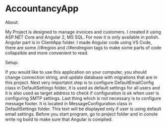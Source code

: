 # AccountancyApp

About:

My Project is designed to manage invoices and customers. I created it using ASP.NET Core and Angular 2, MS SQL.
For now it is only available in polish.
Angular part is in ClientApp folder. I made Angular code using VS Code, there are some //#region and
//#endregion tags to make some parts of code collapsible and more convenient to read.

Setup:

If you would like to use this application on your computer, you should change connection string,
and update database with migrations that are in this project.
Next very importatnt step is to configure DefaultEmailConfig class in DefaultSettings folder, it is
used as default settings for all users and it is also used as target address to check if configuration is ok
when user is configuring SMTP settings.
Last thing which is not necessary is to configure message footer. It is located in MessageConfiguration 
class in DefaultSettings folder. This text will be displayed only if user is using default email settings.
Before you start program, go to project folder and in conole write ng build to make sure that Angular is
complied.
